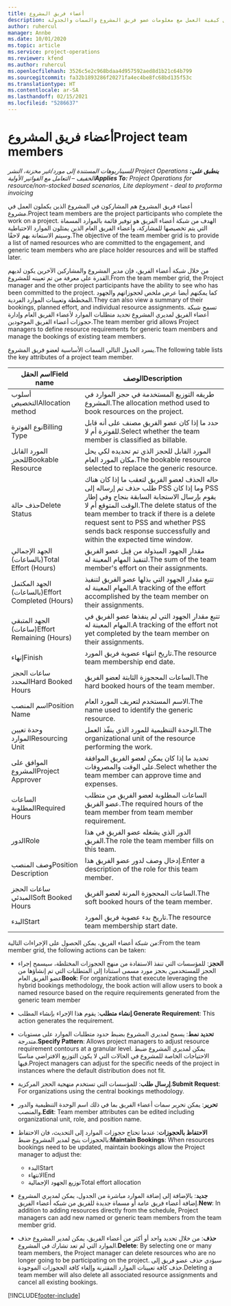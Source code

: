 ```yaml
---
title: أعضاء فريق المشروع
description: يوفر هذا الموضوع معلومات حول كيفية العمل مع معلومات عضو فريق المشروع والسمات والجدولة.
author: ruhercul
manager: Annbe
ms.date: 10/01/2020
ms.topic: article
ms.service: project-operations
ms.reviewer: kfend
ms.author: ruhercul
ms.openlocfilehash: 3526c5e2c968bdaa4d957592aed8d1b21c64b799
ms.sourcegitcommit: fa32b1893286f20271fa4ec4be8fc68bd135f53c
ms.translationtype: HT
ms.contentlocale: ar-SA
ms.lasthandoff: 02/15/2021
ms.locfileid: "5286637"
---
```

# <a name="project-team-members"></a><span data-ttu-id="0143a-103">أعضاء فريق المشروع</span><span class="sxs-lookup"><span data-stu-id="0143a-103">Project team members</span></span>

<span data-ttu-id="0143a-104">_**ينطبق علي:** ‏‫Project Operations للسيناريوهات المستندة إلى مورد/غير مخزنة‬، ‏‫النشر الخفيف – التعامل مع الفواتير الأولية‬_</span><span class="sxs-lookup"><span data-stu-id="0143a-104">_**Applies To:** Project Operations for resource/non-stocked based scenarios, Lite deployment - deal to proforma invoicing_</span></span>

<span data-ttu-id="0143a-105">أعضاء فريق المشروع هم المشاركون في المشروع الذين يكملون العمل في مشروع.</span><span class="sxs-lookup"><span data-stu-id="0143a-105">Project team members are the project participants who complete the work on a project.</span></span> <span data-ttu-id="0143a-106">الهدف من شبكة أعضاء الفريق هو توفير قائمة بالموارد المسماة التي يتم تخصيصها للمشاركة، وأعضاء الفريق العام الذين يمثلون الموارد الاحتياطية وسيتم الاستعانة بهم لاحقًا.</span><span class="sxs-lookup"><span data-stu-id="0143a-106">The objective of the team member grid is to provide a list of named resources who are committed to the engagement, and generic team members who are place holder resources and will be staffed later.</span></span>

<span data-ttu-id="0143a-107">من خلال شبكة أعضاء الفريق، فإن مدير المشروع والمشاركين الآخرين يكون لديهم القدرة على معرفة من تم تعيينه للمشروع.</span><span class="sxs-lookup"><span data-stu-id="0143a-107">From the team member grid, the Project manager and the other project participants have the ability to see who has been committed to the project.</span></span> <span data-ttu-id="0143a-108">كما يمكنهم أيضا عرض ملخص لحجوزاتهم والجهود المخططة وتعيينات الموارد الفردية.</span><span class="sxs-lookup"><span data-stu-id="0143a-108">They can also view a summary of their bookings, planned effort, and individual resource assignments.</span></span> <span data-ttu-id="0143a-109">تسمح شبكة أعضاء الفريق لمديري المشروع تحديد متطلبات الموارد لأعضاء الفريق العام وإدارة حجوزات أعضاء الفريق الموجودين.</span><span class="sxs-lookup"><span data-stu-id="0143a-109">The team member grid allows Project managers to define resource requirements for generic team members and manage the bookings of existing team members.</span></span>

<span data-ttu-id="0143a-110">يسرد الجدول التالي السمات الأساسية لعضو فريق المشروع.</span><span class="sxs-lookup"><span data-stu-id="0143a-110">The following table lists the key attributes of a project team member.</span></span>

| <span data-ttu-id="0143a-111">اسم الحقل</span><span class="sxs-lookup"><span data-stu-id="0143a-111">Field name</span></span>          | <span data-ttu-id="0143a-112">‏‏الوصف</span><span class="sxs-lookup"><span data-stu-id="0143a-112">Description</span></span>                                                                                                                                                                  |
|--------------------------|-----------------------------------------------------------------------------------------------------------------------------------------------------------------------------------|
| <span data-ttu-id="0143a-113">أسلوب التخصيص</span><span class="sxs-lookup"><span data-stu-id="0143a-113">Allocation method</span></span>        | <span data-ttu-id="0143a-114">طريقه التوزيع المستخدمة في حجز الموارد في المشروع.</span><span class="sxs-lookup"><span data-stu-id="0143a-114">The allocation method used to book resources on the project.</span></span>                                                                         |
| <span data-ttu-id="0143a-115">نوع الفوترة</span><span class="sxs-lookup"><span data-stu-id="0143a-115">Billing Type</span></span>             | <span data-ttu-id="0143a-116">حدد ما إذا كان عضو الفريق مصنف على أنه قابل للفوترة أم لا.</span><span class="sxs-lookup"><span data-stu-id="0143a-116">Select whether the team member is classified as billable.</span></span>                                                                                                                                       |
| <span data-ttu-id="0143a-117">المورد القابل للحجز</span><span class="sxs-lookup"><span data-stu-id="0143a-117">Bookable Resource</span></span>        | <span data-ttu-id="0143a-118">المورد القابل للحجز الذي تم تحديده لكي يحل مكان المورد العام.</span><span class="sxs-lookup"><span data-stu-id="0143a-118">The bookable resource selected to replace the generic resource.</span></span>                                                                                                                   |
| <span data-ttu-id="0143a-119">حذف حالة</span><span class="sxs-lookup"><span data-stu-id="0143a-119">Delete Status</span></span>            | <span data-ttu-id="0143a-120">حاله الحذف لعضو الفريق لتعقب ما إذا كان هناك طلب حذف تم إرساله إلى PSS وما إذا كان PSS يقوم بإرسال الاستجابة السابقة بنجاح وفي إطار الوقت المتوقع أم لا.</span><span class="sxs-lookup"><span data-stu-id="0143a-120">The delete status of the team member to track if there is a delete request sent to PSS and whether PSS sends back response successfully and within the expected time window.</span></span> |
| <span data-ttu-id="0143a-121">الجهد الإجمالي (بالساعات)</span><span class="sxs-lookup"><span data-stu-id="0143a-121">Total Effort (Hours)</span></span>     | <span data-ttu-id="0143a-122">مقدار الجهود المبذولة من قِبل عضو الفريق لتنفيذ المهام المعينة له.</span><span class="sxs-lookup"><span data-stu-id="0143a-122">The sum of the team member's effort on their assignments.</span></span>                                                                                                                         |
| <span data-ttu-id="0143a-123">الجهد المكتمل (بالساعات)</span><span class="sxs-lookup"><span data-stu-id="0143a-123">Effort Completed (Hours)</span></span> | <span data-ttu-id="0143a-124">تتبع مقدار الجهود التي بذلها عضو الفريق لتنفيذ المهام المعينة له.</span><span class="sxs-lookup"><span data-stu-id="0143a-124">A tracking of the effort accomplished by the team member on their assignments.</span></span>                                                                                           |
| <span data-ttu-id="0143a-125">الجهد المتبقي (ساعات)</span><span class="sxs-lookup"><span data-stu-id="0143a-125">Effort Remaining (Hours)</span></span> | <span data-ttu-id="0143a-126">تتبع مقدار الجهود التي لم ينفذها عضو الفريق في المهام المعينة له.</span><span class="sxs-lookup"><span data-stu-id="0143a-126">A tracking of the effort not yet completed by the team member on their assignments.</span></span>                                                                                    |
| <span data-ttu-id="0143a-127">إنهاء</span><span class="sxs-lookup"><span data-stu-id="0143a-127">Finish</span></span>                   | <span data-ttu-id="0143a-128">تاريخ انتهاء عضوية فريق المورد.</span><span class="sxs-lookup"><span data-stu-id="0143a-128">The resource team membership end date.</span></span>                                                                                                                                            |
| <span data-ttu-id="0143a-129">ساعات الحجز المحدد</span><span class="sxs-lookup"><span data-stu-id="0143a-129">Hard Booked Hours</span></span>        | <span data-ttu-id="0143a-130">الساعات المحجوزة الثابتة لعضو الفريق.</span><span class="sxs-lookup"><span data-stu-id="0143a-130">The hard booked hours of the team member.</span></span>                                                                                                                                                                |
| <span data-ttu-id="0143a-131">اسم المنصب</span><span class="sxs-lookup"><span data-stu-id="0143a-131">Position Name</span></span>            | <span data-ttu-id="0143a-132">الاسم المستخدم لتعريف المورد العام.</span><span class="sxs-lookup"><span data-stu-id="0143a-132">The name used to identify the generic resource.</span></span>                                                                                                                                   |
| <span data-ttu-id="0143a-133">وحدة تعيين الموارد</span><span class="sxs-lookup"><span data-stu-id="0143a-133">Resourcing Unit</span></span>          | <span data-ttu-id="0143a-134">الوحدة التنظيمية للمورد الذي ينفّذ العمل.</span><span class="sxs-lookup"><span data-stu-id="0143a-134">The organizational unit of the resource performing the work.</span></span>                                                                                                                      |
| <span data-ttu-id="0143a-135">الموافق على المشروع</span><span class="sxs-lookup"><span data-stu-id="0143a-135">Project Approver</span></span>         | <span data-ttu-id="0143a-136">تحديد ما إذا كان يمكن لعضو الفريق الموافقة على الوقت والمصروفات.</span><span class="sxs-lookup"><span data-stu-id="0143a-136">Select whether the team member can approve time and expenses.</span></span>                                                                                                                     |
| <span data-ttu-id="0143a-137">الساعات المطلوبة</span><span class="sxs-lookup"><span data-stu-id="0143a-137">Required Hours</span></span>           | <span data-ttu-id="0143a-138">الساعات المطلوبة لعضو الفريق من متطلب عضو الفريق.</span><span class="sxs-lookup"><span data-stu-id="0143a-138">The required hours of the team member from team member requirement.</span></span>                                                                                                                       |
| <span data-ttu-id="0143a-139">الدور</span><span class="sxs-lookup"><span data-stu-id="0143a-139">Role</span></span>                     | <span data-ttu-id="0143a-140">الدور الذي يشغله عضو الفريق في هذا الفريق.</span><span class="sxs-lookup"><span data-stu-id="0143a-140">The role the team member fills on this team.</span></span>                                                                                                                                |
| <span data-ttu-id="0143a-141">وصف المنصب</span><span class="sxs-lookup"><span data-stu-id="0143a-141">Position Description</span></span>     | <span data-ttu-id="0143a-142">إدخال وصف لدور عضو الفريق هذا.</span><span class="sxs-lookup"><span data-stu-id="0143a-142">Enter a description of the role for this team member.</span></span>                                                                                                                             |
| <span data-ttu-id="0143a-143">ساعات الحجز المبدئي</span><span class="sxs-lookup"><span data-stu-id="0143a-143">Soft Booked Hours</span></span>        | <span data-ttu-id="0143a-144">الساعات المحجوزة المرنة لعضو الفريق.</span><span class="sxs-lookup"><span data-stu-id="0143a-144">The soft booked hours of the team member.</span></span>                                                                                                                                                                 |
| <span data-ttu-id="0143a-145">البدء</span><span class="sxs-lookup"><span data-stu-id="0143a-145">Start</span></span>                    | <span data-ttu-id="0143a-146">تاريخ بدء عضوية فريق المورد.</span><span class="sxs-lookup"><span data-stu-id="0143a-146">The resource team membership start date.</span></span>                                                                                                                                          |

<span data-ttu-id="0143a-147">من شبكة أعضاء الفريق، يمكن الحصول على الإجراءات التالية:</span><span class="sxs-lookup"><span data-stu-id="0143a-147">From the team member grid, the following actions can be taken:</span></span>

- <span data-ttu-id="0143a-148">**الحجز**: للمؤسسات التي تنفذ الاستفادة من منهج الحجوزات المختلطة، سيسمح إجراء الحجز للمستخدمين بحجز مورد مسمى استنادا إلى المتطلبات التي تم إنشاؤها من عضو الفريق العام</span><span class="sxs-lookup"><span data-stu-id="0143a-148">**Book**: For organizations that execute leveraging the hybrid bookings methodology, the book action will allow users to book a named resource based on the require requirements generated from the generic team member</span></span>
- <span data-ttu-id="0143a-149">**إنشاء متطلب**: يقوم هذا الإجراء بإنشاء المطلب.</span><span class="sxs-lookup"><span data-stu-id="0143a-149">**Generate Requirement**: This action generates the requirement.</span></span>
- <span data-ttu-id="0143a-150">**تحديد نمط**: يسمح لمديري المشروع بضبط حدود متطلبات الموارد على مستويات متدرجة.</span><span class="sxs-lookup"><span data-stu-id="0143a-150">**Specify Pattern**: Allows project managers to adjust resource requirement contours at a granular level.</span></span> <span data-ttu-id="0143a-151">يمكن لمديري المشروع ضبط الاحتياجات الخاصة للمشروع في الحالات التي لا يكون التوزيع الافتراضي مناسبًا فيها.</span><span class="sxs-lookup"><span data-stu-id="0143a-151">Project managers can adjust for the specific needs of the project in instances where the default distribution does not fit.</span></span>
- <span data-ttu-id="0143a-152">**إرسال طلب**: للمؤسسات التي تستخدم منهجية الحجز المركزية.</span><span class="sxs-lookup"><span data-stu-id="0143a-152">**Submit Request**: For organizations using the central bookings methodology.</span></span>
- <span data-ttu-id="0143a-153">**تحرير**: يمكن تحرير سمات أعضاء الفريق بما في ذلك اسم الوحدة التنظيمية والدور والمنصب.</span><span class="sxs-lookup"><span data-stu-id="0143a-153">**Edit**: Team member attributes can be edited including organizational unit, role, and position name.</span></span>
- <span data-ttu-id="0143a-154">**الاحتفاظ بالحجوزات**: عندما تحتاج حجوزات الموارد إلى التحديث، فان الاحتفاظ بالحجوزات يتيح لمدير المشروع ضبط:</span><span class="sxs-lookup"><span data-stu-id="0143a-154">**Maintain Bookings**: When resources bookings need to be updated, maintain bookings allow the Project manager to adjust the:</span></span>

    - <span data-ttu-id="0143a-155">البدء</span><span class="sxs-lookup"><span data-stu-id="0143a-155">Start</span></span>
    - <span data-ttu-id="0143a-156">الانتهاء</span><span class="sxs-lookup"><span data-stu-id="0143a-156">End</span></span>
    - <span data-ttu-id="0143a-157">توزيع الجهود الإجمالية</span><span class="sxs-lookup"><span data-stu-id="0143a-157">Total effort allocation</span></span>

- <span data-ttu-id="0143a-158">**جديد**: بالإضافة إلى إضافة الموارد مباشرة من الجدول، يمكن لمديري المشروع إضافة أعضاء فريق عامة أو مسماة جديدة للفريق من شبكه أعضاء الفريق.</span><span class="sxs-lookup"><span data-stu-id="0143a-158">**New**: In addition to adding resources directly from the schedule, Project managers can add new named or generic team members from the team member grid.</span></span>
- <span data-ttu-id="0143a-159">**حذف**: من خلال تحديد واحد أو أكثر من أعضاء الفريق، يمكن لمدير المشروع حذف الموارد التي لم تعد تشارك في المشروع.</span><span class="sxs-lookup"><span data-stu-id="0143a-159">**Delete**: By selecting one or many team members, the Project manager can delete resources who are no longer going to be participating on the project.</span></span> <span data-ttu-id="0143a-160">سيؤدي حذف عضو فريق إلى حذف كافة تعيينات الموارد المقترنة وإلغاء كافة الحجوزات الموجودة.</span><span class="sxs-lookup"><span data-stu-id="0143a-160">Deleting a team member will also delete all associated resource assignments and  cancel all existing bookings.</span></span>


[!INCLUDE[footer-include](../includes/footer-banner.md)]